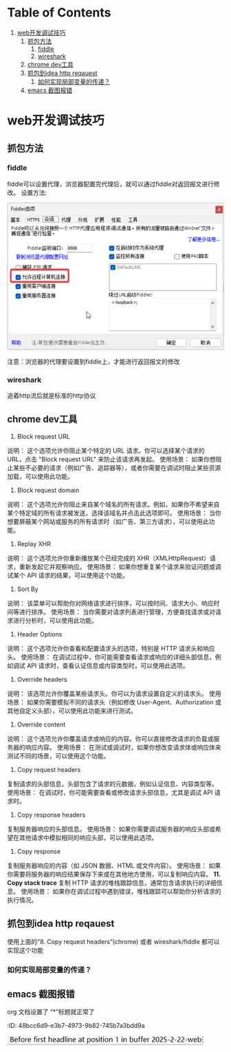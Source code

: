 
# Table of Contents

1.  [web开发调试技巧](#orga7adb51)
    1.  [抓包方法](#org95f43b6)
        1.  [fiddle](#org1c149a3)
        2.  [wireshark](#orgaf4035b)
    2.  [chrome dev工具](#orgf3d64db)
    3.  [抓包到idea http reqauest](#orgc0f3ab7)
        1.  [如何实现局部变量的传递？](#orgb018e92)
    4.  [emacs 截图报错](#orgdd5e4bc)


# web开发调试技巧


## 抓包方法


### fiddle

fiddle可以设置代理，浏览器配置完代理后，就可以通过fiddle对返回报文进行修改。
设置方法:

![img](web开发调试技巧/2025-02-22_21-32-52_screenshot.png)

注意：浏览器的代理要设置到fiddle上，才能进行返回报文的修改


### wireshark

追着http流后就是标准的http协议


## chrome dev工具

1.  Block request URL

说明： 这个选项允许你阻止某个特定的 URL 请求。你可以选择某个请求的 URL，点击 "Block request URL" 来防止该请求再发起。
使用场景： 如果你想阻止某些不必要的请求（例如广告、追踪器等），或者你需要在调试时阻止某些资源加载，可以使用此功能。

1.  Block request domain

说明： 这个选项允许你阻止来自某个域名的所有请求。例如，如果你不希望来自某个特定域的所有请求被发送，选择该域名并点击此选项即可。
使用场景： 当你想要屏蔽某个网站或服务的所有请求时（如广告、第三方请求），可以使用此功能。

1.  Replay XHR

说明： 这个选项允许你重新播放某个已经完成的 XHR（XMLHttpRequest）请求，重新发起它并观察响应。
使用场景： 如果你想重复某个请求来验证问题或调试某个 API 请求的结果，可以使用这个功能。

1.  Sort By

说明： 该菜单可以帮助你对网络请求进行排序，可以按时间、请求大小、响应时间等进行排序。
使用场景： 当你需要对请求列表进行管理，方便查找请求或对请求进行分析时，可以使用此功能。

1.  Header Options

说明： 这个选项允许你查看和配置请求头的选项，特别是 HTTP 请求头和响应头。
使用场景： 在调试过程中，你可能需要查看请求或响应的详细头部信息，例如调试 API 请求时，查看认证信息或内容类型时，可以使用此选项。

1.  Override headers

说明： 该选项允许你覆盖某些请求头。你可以为请求设置自定义的请求头。
使用场景： 如果你需要模拟不同的请求头（例如修改 User-Agent、Authorization 或其他自定义头部），可以使用此功能来进行测试。

1.  Override content

说明： 这个选项允许你覆盖请求或响应的内容。你可以直接修改请求的负载或服务器的响应内容。
使用场景： 在测试或调试时，如果你想改变请求体或响应体来测试不同的场景，可以使用这个功能。

1.  Copy request headers

复制请求的头部信息，头部包含了请求的元数据，例如认证信息、内容类型等。
使用场景： 在调试时，你可能需要查看或修改请求头部信息，尤其是调试 API 请求时。

1.  Copy response headers

复制服务器响应的头部信息。
使用场景： 如果你需要调试服务器的响应头部或希望在其他请求中模拟相同的响应头部，可以使用此选项。

1.  Copy response

复制服务器响应的内容（如 JSON 数据、HTML 或文件内容）。
使用场景： 如果你需要将服务器的响应结果保存下来或在其他地方使用，可以复制响应内容。
**11. Copy stack trace**
复制 HTTP 请求的堆栈跟踪信息，通常包含请求执行的详细信息。
使用场景： 如果你在调试过程中遇到错误，堆栈跟踪可以帮助你分析请求的执行情况。


## 抓包到idea http reqauest

使用上面的“8. Copy request headers”(chrome) 或者 wireshark/fiddle 
都可以实现这个功能


<a id="orgb018e92"></a>

### 如何实现局部变量的传递？


<a id="orgdd5e4bc"></a>

## emacs 截图报错

org 文档设置了 “\*”标题就正常了

:ID:       48bcc6d9-e3b7-4973-9b82-745b7a3bdd9a

![img](web开发调试技巧/2025-02-22_21-33-38_screenshot.png)

